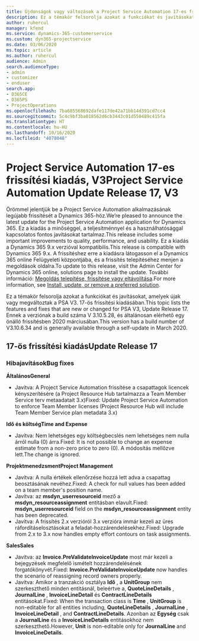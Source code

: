 ```yaml
---
title: Újdonságok vagy változások a Project Service Automation 17-es frissítési kiadásának V3 változatában
description: Ez a témakör felsorolja azokat a funkciókat és javításokat, amelyek elérhetők a Project Service Automation V3. 17-os frissítési kiadásában.
author: ruhercul
manager: kfend
ms.service: dynamics-365-customerservice
ms.custom: dyn365-projectservice
ms.date: 03/06/2020
ms.topic: article
ms.author: ruhercul
audience: Admin
search.audienceType:
- admin
- customizer
- enduser
search.app:
- D365CE
- D365PS
- ProjectOperations
ms.openlocfilehash: 7ba685568692dafe117de42a71bb14d391cd7cc4
ms.sourcegitcommit: 5c4c9bf3ba018562d6cb3443c01d550489c415fa
ms.translationtype: HT
ms.contentlocale: hu-HU
ms.lasthandoff: 10/16/2020
ms.locfileid: "4078048"
---
```

# <a name="project-service-automation-update-release-17-v3"></a><span data-ttu-id="9d180-103">Project Service Automation 17-es frissítési kiadás, V3</span><span class="sxs-lookup"><span data-stu-id="9d180-103">Project Service Automation Update Release 17, V3</span></span>

<span data-ttu-id="9d180-104">Örömmel jelentjük be a Project Service Automation alkalmazásának legújabb frissítését a Dynamics 365-höz.</span><span class="sxs-lookup"><span data-stu-id="9d180-104">We’re pleased to announce the latest update for the Project Service Automation application for Dynamics 365.</span></span> <span data-ttu-id="9d180-105">Ez a kiadás a minőséggel, a teljesítménnyel és a használhatósággal kapcsolatos fontos javításokat tartalmaz.</span><span class="sxs-lookup"><span data-stu-id="9d180-105">This release includes some important improvements to quality, performance, and usability.</span></span>  <span data-ttu-id="9d180-106">Ez a kiadás a Dynamics 365 9.x verzióval kompatibilis.</span><span class="sxs-lookup"><span data-stu-id="9d180-106">This release is compatible with Dynamics 365 9.x.</span></span> <span data-ttu-id="9d180-107">A frissítéshez erre a kiadásra látogasson el a Dynamics 365 online Felügyeleti központjába, és a frissítés telepítéséhez menjen a megoldások oldalra.</span><span class="sxs-lookup"><span data-stu-id="9d180-107">To update to this release, visit the Admin Center for Dynamics 365 online, solutions page to install the update.</span></span> <span data-ttu-id="9d180-108">További információ: [Megoldás telepítése, frissítése vagy eltávolítása](https://docs.microsoft.com/power-platform/admin/install-remove-preferred-solution).</span><span class="sxs-lookup"><span data-stu-id="9d180-108">For more information, see [Install, update, or remove a preferred solution](https://docs.microsoft.com/power-platform/admin/install-remove-preferred-solution).</span></span>

<span data-ttu-id="9d180-109">Ez a témakör felsorolja azokat a funkciókat és javításokat, amelyek újak vagy megváltoztak a PSA V3. 17-ös frissítési kiadásában.</span><span class="sxs-lookup"><span data-stu-id="9d180-109">This topic lists the features and fixes that are new or changed for PSA V3, Update Release 17.</span></span> <span data-ttu-id="9d180-110">Ennek a verziónak a build száma V 3.10.5.28, és általánosan elérhető egy önálló frissítésben 2020 márciusában.</span><span class="sxs-lookup"><span data-stu-id="9d180-110">This version has a build number of V3.10.6.34 and is generally available through a self-update in March 2020.</span></span>


## <a name="update-release-17"></a><span data-ttu-id="9d180-111">17-ös frissítési kiadás</span><span class="sxs-lookup"><span data-stu-id="9d180-111">Update Release 17</span></span>

### <a name="bug-fixes"></a><span data-ttu-id="9d180-112">Hibajavítások</span><span class="sxs-lookup"><span data-stu-id="9d180-112">Bug fixes</span></span>

<span data-ttu-id="9d180-113">**Általános**</span><span class="sxs-lookup"><span data-stu-id="9d180-113">**General**</span></span>

- <span data-ttu-id="9d180-114">Javítva: A Project Service Automation frissítése a csapattagok licencek kényszerítésére (a Project Resource Hub tartalmazza a Team Member Service terv metaadatait 3.x)</span><span class="sxs-lookup"><span data-stu-id="9d180-114">Fixed: Update Project Service Automation to enforce Team Member licenses (Project Resource Hub will include Team Member Service plan metadata 3.x)</span></span>
 
<span data-ttu-id="9d180-115">**Idő és költség**</span><span class="sxs-lookup"><span data-stu-id="9d180-115">**Time and Expense**</span></span>

- <span data-ttu-id="9d180-116">Javítva: Nem lehetséges egy költségbecslés nem lehetséges nem nulla árról nulla (0) árra.</span><span class="sxs-lookup"><span data-stu-id="9d180-116">Fixed: It is not possible to change an expense estimate from a non-zero price to zero (0).</span></span> <span data-ttu-id="9d180-117">A módosítás mellőzve lett.</span><span class="sxs-lookup"><span data-stu-id="9d180-117">The change is ignored.</span></span>

<span data-ttu-id="9d180-118">**Projektmenedzsment**</span><span class="sxs-lookup"><span data-stu-id="9d180-118">**Project Management**</span></span>

- <span data-ttu-id="9d180-119">Javítva: A nulla értékek ellenőrzése hozzá lett adva a csapattag beosztásának nevéhez.</span><span class="sxs-lookup"><span data-stu-id="9d180-119">Fixed: A check for null values has been added on a team member's position name.</span></span>
- <span data-ttu-id="9d180-120">Javítva: az **msdyn_userresourceid** mező a **msdyn_resourceassignment** entitásban elavult.</span><span class="sxs-lookup"><span data-stu-id="9d180-120">Fixed: **msdyn_userresourceid** field on the **msdyn_resourceassignment** entity has been deprecated.</span></span>
- <span data-ttu-id="9d180-121">Javítva: A frissítés 2.x verzióról 3.x verzióra immár kezeli az üres ráfordításelosztásokat a feladat-hozzárendelésekhez.</span><span class="sxs-lookup"><span data-stu-id="9d180-121">Fixed: Upgrade from 2.x to 3.x now handles empty effort contours on task assignments.</span></span>

<span data-ttu-id="9d180-122">**Sales**</span><span class="sxs-lookup"><span data-stu-id="9d180-122">**Sales**</span></span>

- <span data-ttu-id="9d180-123">Javítva: az **Invoice.PreValidateInvoiceUpdate** most már kezeli a bejegyzések megfelelő ismételt hozzárendelésének forgatókönyvét.</span><span class="sxs-lookup"><span data-stu-id="9d180-123">Fixed: **Invoice.PreValidateInvoiceUpdate** now handles the scenario of reassigning record owners properly.</span></span>
- <span data-ttu-id="9d180-124">Javítva: Amikor a tranzakció osztálya **Idő** , a **UnitGroup** nem szerkeszthető minden entitásnál, beleértve a, **QuoteLineDetails** , **JournalLine** , **InvoiceLineDetail** és **ContractLineDetails** entitásokat.</span><span class="sxs-lookup"><span data-stu-id="9d180-124">Fixed: When the transaction class is **Time** , **UnitGroup** is non-editable for all entities including, **QuoteLineDetails** , **JournalLine** , **InvoiceLineDetail** , and **ContractLineDetails**.</span></span> <span data-ttu-id="9d180-125">Azonban az **Egység** csak a **JournalLine** és a **InvoiceLineDetails** entitásokhoz nem szerkeszthető.</span><span class="sxs-lookup"><span data-stu-id="9d180-125">However, **Unit** is non-editable only for **JournalLine** and **InvoiceLineDetails**.</span></span>


